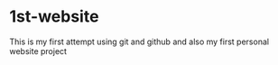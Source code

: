 # 1st-website

This is my first attempt using git and github and also my first personal website project
